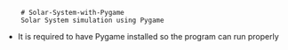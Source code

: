         # Solar-System-with-Pygame
        Solar System simulation using Pygame
        
* It is required to have Pygame installed so the program can run properly
